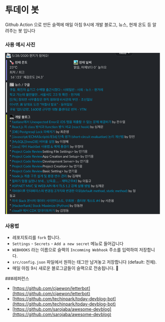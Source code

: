 # 투데이 봇
Github Action 으로 만든 슬랙에 매일 아침 9시에 개발 블로그, 뉴스, 현재 온도 등 알려주는 봇 입니다

### 사용 예시 사진
![image](https://github.com/dv-zinke/today-bot/blob/master/dist/images/info.png?raw=true)

### 사용법
- 레포지토리를 `fork` 합니다.
- `Settings` - `Secrets` - `Add a new secret` 메뉴로 들어갑니다
- `WEBHOOKS` 라는 이름으로 슬랙의 `Incomming Webhook` 주소를 입력하여 저장합니다.
- `src/config.json` 파일에서 원하는 태그만 남겨놓고 저장합니다 (default: 전체).
- 매일 아침 9시 새로운 블로그글들이 슬랙으로 전송됩니다. 🎉

###레퍼런스
- [https://github.com/cjaewon/letterbot](https://github.com/cjaewon/letterbot)
- [https://github.com/techinpark/today-devblog-bot](https://github.com/techinpark/today-devblog-bot)
- [https://github.com/sarojaba/awesome-devblog](https://github.com/sarojaba/awesome-devblog)